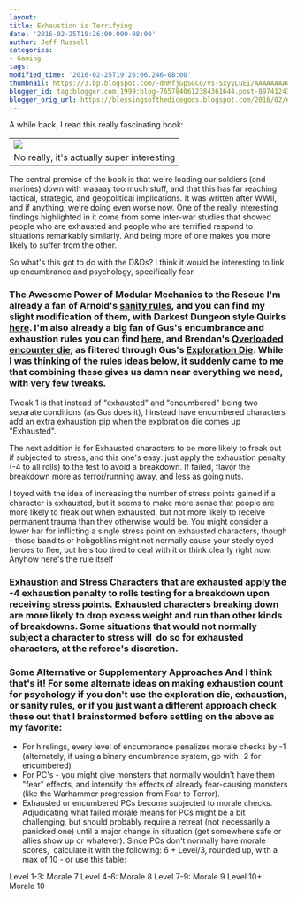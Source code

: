 ```yaml
---
layout:  
title: Exhaustion is Terrifying
date: '2016-02-25T19:26:00.000-08:00'
author: Jeff Russell
categories:
- Gaming
tags:
modified_time: '2016-02-25T19:26:06.246-08:00'
thumbnail: https://3.bp.blogspot.com/-dnMfjGpSGCo/Vs-5xyyLuEI/AAAAAAAAGC4/uakZ9no3a6Q/s72-c/41pgnYHgikL._BO1%252C204%252C203%252C200_.jpg
blogger_id: tag:blogger.com,1999:blog-7657840612384361644.post-897412434307358438
blogger_orig_url: https://blessingsofthedicegods.blogspot.com/2016/02/exhaustion-is-terrifying.html
---
```


A while back, I read this really fascinating book:  
  

<table> <tbody> <tr class="odd"> <td><a href="https://3.bp.blogspot.com/-dnMfjGpSGCo/Vs-5xyyLuEI/AAAAAAAAGC4/uakZ9no3a6Q/s1600/41pgnYHgikL._BO1%252C204%252C203%252C200_.jpg"><img src="https://3.bp.blogspot.com/-dnMfjGpSGCo/Vs-5xyyLuEI/AAAAAAAAGC4/uakZ9no3a6Q/s1600/41pgnYHgikL._BO1%252C204%252C203%252C200_.jpg" /></a></td> </tr> <tr class="even"> <td>No really, it's actually super interesting</td> </tr> </tbody> </table>  The central premise of the book is that we're loading our soldiers (and marines) down with waaaay too much stuff, and that this has far reaching tactical, strategic, and geopolitical implications. It was written after WWII, and if anything, we're doing even worse now. One of the really interesting findings highlighted in it come from some inter-war studies that showed people who are exhausted and people who are terrified respond to situations remarkably similarly. And being more of one makes you more likely to suffer from the other. 
  
So what's this got to do with the D&Ds? I think it would be interesting to link up encumbrance and psychology, specifically fear.  
  

### The Awesome Power of Modular Mechanics to the Rescue  I'm already a fan of Arnold's [sanity rules](http://goblinpunch.blogspot.com/2013/05/stark-staring-mad.html), and you can find my slight modification of them, with Darkest Dungeon style Quirks [here](http://blessingsofthedicegods.blogspot.com/2015/03/quirks-and-sanity.html). I'm also already a big fan of Gus's encumbrance and exhaustion rules you can find [here](http://dungeonofsigns.blogspot.com/2015/05/dungeon-viddles-hms-apollyon-players.html), and Brendan's [Overloaded encounter die](http://www.necropraxis.com/2014/02/03/overloading-the-encounter-die/), as filtered through Gus's [Exploration Die](http://dungeonofsigns.blogspot.com/2014/10/hms-apollyon-exploration-rules-and-my.html). While I was thinking of the rules ideas below, it suddenly came to me that combining these gives us damn near everything we need, with very few tweaks.  
  
Tweak 1 is that instead of "exhausted" and "encumbered" being two separate conditions (as Gus does it), I instead have encumbered characters add an extra exhaustion pip when the exploration die comes up "Exhausted".  
  
The next addition is for Exhausted characters to be more likely to freak out if subjected to stress, and this one's easy: just apply the exhaustion penalty (-4 to all rolls) to the test to avoid a breakdown. If failed, flavor the breakdown more as terror/running away, and less as going nuts.  
  
I toyed with the idea of increasing the number of stress points gained if a character is exhausted, but it seems to make more sense that people are more likely to freak out when exhausted, but not more likely to receive permanent trauma than they otherwise would be. You might consider a lower bar for inflicting a single stress point on exhausted characters, though - those bandits or hobgoblins might not normally cause your steely eyed heroes to flee, but he's too tired to deal with it or think clearly right now. Anyhow here's the rule itself  
  

### Exhaustion and Stress  Characters that are exhausted apply the -4 exhaustion penalty to rolls testing for a breakdown upon receiving stress points. Exhausted characters breaking down are more likely to drop excess weight and run than other kinds of breakdowns. Some situations that would not normally subject a character to stress will  do so for exhausted characters, at the referee's discretion.  
  

### Some Alternative or Supplementary Approaches  And I think that's it! For some alternate ideas on making exhaustion count for psychology if you don't use the exploration die, exhaustion, or sanity rules, or if you just want a different approach check these out that I brainstormed before settling on the above as my favorite:  
  

  - For hirelings, every level of encumbrance penalizes morale checks by
    -1 (alternately, if using a binary encumbrance system, go with -2
    for encumbered)
  - For PC's - you might give monsters that normally wouldn't have them
    "fear" effects, and intensify the effects of already fear-causing
    monsters (like the Warhammer progression from Fear to Terror).
  - Exhausted or encumbered PCs become subjected to morale checks.
    Adjudicating what failed morale means for PCs might be a bit
    challenging, but should probably require a retreat (not necessarily
    a panicked one) until a major change in situation (get somewhere
    safe or allies show up or whatever). Since PCs don't normally have
    morale scores,  calculate it with the following: 6 + Level/3,
    rounded up, with a max of 10 - or use this table:

  

Level 1-3: Morale 7  Level 4-6: Morale 8  Level 7-9: Morale 9  Level 10+: Morale 10 

